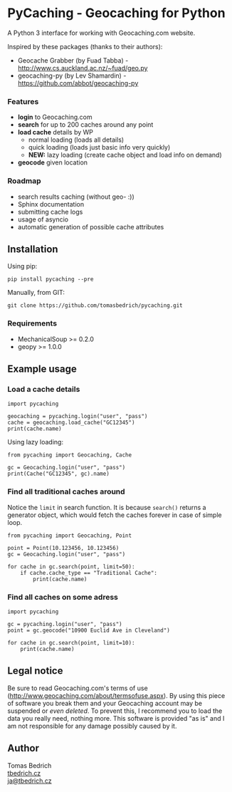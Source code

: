 # PyCaching - Geocaching for Python

A Python 3 interface for working with Geocaching.com website.

Inspired by these packages (thanks to their authors):

- Geocache Grabber (by Fuad Tabba) - http://www.cs.auckland.ac.nz/~fuad/geo.py
- geocaching-py (by Lev Shamardin) - https://github.com/abbot/geocaching-py

### Features
- **login** to Geocaching.com
- **search** for up to 200 caches around any point
- **load cache** details by WP
    + normal loading (loads all details)
    + quick loading (loads just basic info very quickly)
    + **NEW:** lazy loading (create cache object and load info on demand)
- **geocode** given location

### Roadmap
- search results caching (without geo- :))
- Sphinx documentation
- submitting cache logs
- usage of asyncio
- automatic generation of possible cache attributes

## Installation

Using pip:

    pip install pycaching --pre

Manually, from GIT:

    git clone https://github.com/tomasbedrich/pycaching.git

### Requirements
- MechanicalSoup >= 0.2.0
- geopy >= 1.0.0

## Example usage

### Load a cache details

    import pycaching

    geocaching = pycaching.login("user", "pass")
    cache = geocaching.load_cache("GC12345")
    print(cache.name)

Using lazy loading:

    from pycaching import Geocaching, Cache

    gc = Geocaching.login("user", "pass")
    print(Cache("GC12345", gc).name)

### Find all traditional caches around

Notice the `limit` in search function. It is because `search()` returns a generator object, which would fetch the caches forever in case of simple loop.

    from pycaching import Geocaching, Point
    
    point = Point(10.123456, 10.123456)
    gc = Geocaching.login("user", "pass")

    for cache in gc.search(point, limit=50):
        if cache.cache_type == "Traditional Cache":
            print(cache.name)

### Find all caches on some adress

    import pycaching

    gc = pycaching.login("user", "pass")
    point = gc.geocode("10900 Euclid Ave in Cleveland")

    for cache in gc.search(point, limit=10):
        print(cache.name)

## Legal notice

Be sure to read Geocaching.com's terms of use (http://www.geocaching.com/about/termsofuse.aspx). By using this piece of software you break them and your Geocaching account may be suspended or *even deleted*. To prevent this, I recommend you to load the data you really need, nothing more. This software is provided "as is" and I am not responsible for any damage possibly caused by it.

## Author

Tomas Bedrich  
[tbedrich.cz](http://tbedrich.cz)  
ja@tbedrich.cz
